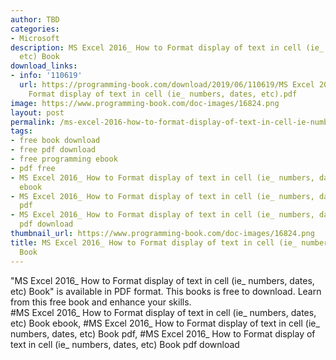 ```yaml
---
author: TBD
categories:
- Microsoft
description: MS Excel 2016_ How to Format display of text in cell (ie_ numbers, dates,
  etc) Book
download_links:
- info: '110619'
  url: https://programming-book.com/download/2019/06/110619/MS Excel 2016_ How to
    Format display of text in cell (ie_ numbers, dates, etc).pdf
image: https://www.programming-book.com/doc-images/16824.png
layout: post
permalink: /ms-excel-2016-how-to-format-display-of-text-in-cell-ie-numbers-dates-etc-book.html
tags:
- free book download
- free pdf download
- free programming ebook
- pdf free
- MS Excel 2016_ How to Format display of text in cell (ie_ numbers, dates, etc) Book
  ebook
- MS Excel 2016_ How to Format display of text in cell (ie_ numbers, dates, etc) Book
  pdf
- MS Excel 2016_ How to Format display of text in cell (ie_ numbers, dates, etc) Book
  pdf download
thumbnail_url: https://www.programming-book.com/doc-images/16824.png
title: MS Excel 2016_ How to Format display of text in cell (ie_ numbers, dates, etc)
  Book
---
```


 
<div class="item-desc text-justify">
  "MS Excel 2016_ How to Format display of text in cell (ie_ numbers, dates, etc) Book" is available in PDF format. This books is free to download. Learn from this free book and enhance your skills.
  <br>
  #MS Excel 2016_ How to Format display of text in cell (ie_ numbers, dates, etc) Book ebook, #MS Excel 2016_ How to Format display of text in cell (ie_ numbers, dates, etc) Book pdf, #MS Excel 2016_ How to Format display of text in cell (ie_ numbers, dates, etc) Book pdf download
</div>